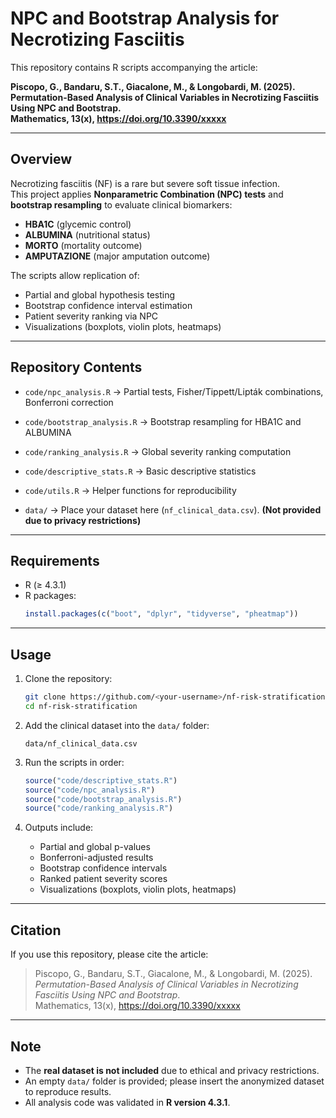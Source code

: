 # NPC and Bootstrap Analysis for Necrotizing Fasciitis

This repository contains R scripts accompanying the article:

**Piscopo, G., Bandaru, S.T., Giacalone, M., & Longobardi, M. (2025).  
Permutation-Based Analysis of Clinical Variables in Necrotizing Fasciitis Using NPC and Bootstrap.  
Mathematics, 13(x), https://doi.org/10.3390/xxxxx**

---

## Overview
Necrotizing fasciitis (NF) is a rare but severe soft tissue infection.  
This project applies **Nonparametric Combination (NPC) tests** and **bootstrap resampling** to evaluate clinical biomarkers:

- **HBA1C** (glycemic control)
- **ALBUMINA** (nutritional status)
- **MORTO** (mortality outcome)
- **AMPUTAZIONE** (major amputation outcome)

The scripts allow replication of:
- Partial and global hypothesis testing  
- Bootstrap confidence interval estimation  
- Patient severity ranking via NPC  
- Visualizations (boxplots, violin plots, heatmaps)

---

## Repository Contents
- `code/npc_analysis.R` → Partial tests, Fisher/Tippett/Lipták combinations, Bonferroni correction  
- `code/bootstrap_analysis.R` → Bootstrap resampling for HBA1C and ALBUMINA  
- `code/ranking_analysis.R` → Global severity ranking computation  
- `code/descriptive_stats.R` → Basic descriptive statistics  
- `code/utils.R` → Helper functions for reproducibility  

- `data/` → Place your dataset here (`nf_clinical_data.csv`). **(Not provided due to privacy restrictions)**  

---

## Requirements
- R (≥ 4.3.1)
- R packages:
  ```r
  install.packages(c("boot", "dplyr", "tidyverse", "pheatmap"))
  ```

---

## Usage
1. Clone the repository:
   ```bash
   git clone https://github.com/<your-username>/nf-risk-stratification.git
   cd nf-risk-stratification
   ```

2. Add the clinical dataset into the `data/` folder:
   ```
   data/nf_clinical_data.csv
   ```

3. Run the scripts in order:
   ```r
   source("code/descriptive_stats.R")
   source("code/npc_analysis.R")
   source("code/bootstrap_analysis.R")
   source("code/ranking_analysis.R")
   ```

4. Outputs include:
   - Partial and global p-values  
   - Bonferroni-adjusted results  
   - Bootstrap confidence intervals  
   - Ranked patient severity scores  
   - Visualizations (boxplots, violin plots, heatmaps)  

---

## Citation
If you use this repository, please cite the article:

> Piscopo, G., Bandaru, S.T., Giacalone, M., & Longobardi, M. (2025).  
> *Permutation-Based Analysis of Clinical Variables in Necrotizing Fasciitis Using NPC and Bootstrap*.  
> Mathematics, 13(x), https://doi.org/10.3390/xxxxx

---

## Note
- The **real dataset is not included** due to ethical and privacy restrictions.  
- An empty `data/` folder is provided; please insert the anonymized dataset to reproduce results.  
- All analysis code was validated in **R version 4.3.1**.  

